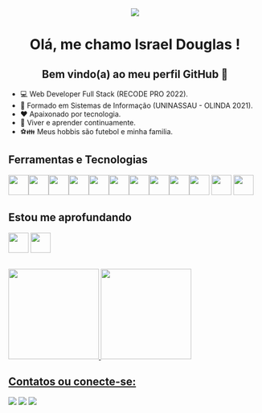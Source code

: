 <div align="center">
<img src="https://www.mygo.ge/uploads/blog/1584023795.jpg" />
</div>

<h1 align="center"> Olá, me chamo Israel Douglas !</h1>

<h2 align="center"> Bem vindo(a) ao meu perfil GitHub 👋</h2>

- 💻 Web Developer Full Stack (RECODE PRO 2022).
- 🏫 Formado em Sistemas de Informação (UNINASSAU - OLINDA 2021).
- ❤️ Apaixonado por tecnologia.
- 📓 Viver e aprender continuamente.
- ⚽👪 Meus hobbis são futebol e minha familia.
  
## Ferramentas e Tecnologias
  <img src="https://cdn.jsdelivr.net/gh/devicons/devicon/icons/html5/html5-original.svg" width="40" height="40"/><img src="https://cdn.jsdelivr.net/gh/devicons/devicon/icons/css3/css3-original.svg" width="40" height="40"/><img src="https://cdn.jsdelivr.net/gh/devicons/devicon/icons/javascript/javascript-original.svg" width="40" height="40"/><img src="https://cdn.jsdelivr.net/gh/devicons/devicon/icons/bootstrap/bootstrap-original.svg" width="40" height="40"/><img src="https://cdn.jsdelivr.net/gh/devicons/devicon/icons/java/java-original.svg"  width="40" height="40"/><img src="https://cdn.jsdelivr.net/gh/devicons/devicon/icons/dotnetcore/dotnetcore-original.svg" width="40" height="40"/><img src="https://cdn.jsdelivr.net/gh/devicons/devicon/icons/git/git-original.svg" width="40" height="40"/><img src="https://cdn.jsdelivr.net/gh/devicons/devicon/icons/github/github-original-wordmark.svg" width="40" height="40"/><img src="https://cdn.jsdelivr.net/gh/devicons/devicon/icons/mysql/mysql-original.svg" width="40" height="40"/><img src="https://cdn.jsdelivr.net/gh/devicons/devicon/icons/mongodb/mongodb-original.svg" width="40" height="40"/>
            <img src="https://cdn.jsdelivr.net/gh/devicons/devicon/icons/spring/spring-original.svg" width="40" height="40"/>
            <img src="https://cdn.jsdelivr.net/gh/devicons/devicon/icons/vscode/vscode-original.svg" width="40" height="40"/>
          
 ## Estou me aprofundando

<img src="https://cdn.jsdelivr.net/gh/devicons/devicon/icons/java/java-original.svg" width="40" height="40"/> <img src="https://cdn.jsdelivr.net/gh/devicons/devicon/icons/spring/spring-original.svg" width="40" height="40"/>        

##

<div>
<a href="https://github.com/israeldouglas25">
<img height="180em" src="https://github-readme-stats.vercel.app/api/top-langs/?username=israeldouglas25&layout=compact&langs_count=7&theme=dracula"/>
<img height="180em" src="https://github-readme-stats.vercel.app/api?username=israeldouglas25&show_icons=true&theme=dracula&include_all_commits=true&count_private=true"/>
</div>
  
  ## Contatos ou conecte-se:

<div>
<a href = "mailto:israeldouglas25@gmail.com"><img src="https://img.shields.io/badge/Gmail-D14836?style=for-the-badge&logo=gmail&logoColor=white" target="_blank"></a>
<a href="https://instagram.com/israeldouglas25" target="_blank"><img src="https://img.shields.io/badge/-Instagram-%23E4405F?style=for-the-badge&logo=instagram&logoColor=white" target="_blank"></a>
<a href="https://www.linkedin.com/in/israeldouglas25" target="_blank"><img src="https://img.shields.io/badge/-LinkedIn-%230077B5?style=for-the-badge&logo=linkedin&logoColor=white" target="_blank"></a>   
</div>
<!---
israeldouglas25/israeldouglas25 is a ✨ special ✨ repository because its `README.md` (this file) appears on your GitHub profile.
You can click the Preview link to take a look at your changes.
--->
